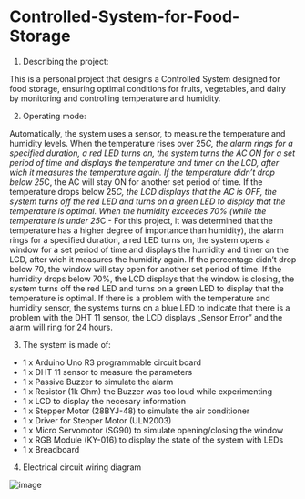 # Controlled-System-for-Food-Storage

1.	Describing the project:

This is a personal project that designs a Controlled System designed for food storage, ensuring optimal conditions for fruits, vegetables, and dairy by monitoring and controlling temperature and humidity.

2.	Operating mode:

Automatically, the system uses a sensor, to measure the temperature and humidity levels. 
When the temperature rises over 25*C, the alarm rings for a specified duration, a red LED turns on, the system turns the AC ON for a set period of time and displays the temperature and timer on the LCD, after wich it measures the temperature again. If the temperature didn’t drop below 25*C, the AC will stay ON for another set period of time. If the temperature drops below 25*C, the LCD displays that the AC is OFF, the system turns off the red LED and turns on a green LED to display that the temperature is optimal.
When the humidity exceedes 70% (while the temperature is under 25*C -  For this project, it was determined that the temperature has a higher degree of importance than humidity), the alarm rings for a specified duration, a red LED turns on, the system opens a window for a set period of time and displays the humidity and timer on the LCD, after wich it measures the humidity again. If the percentage didn’t drop below 70, the window will stay open for another set period of time. If the humidity drops below 70%, the LCD displays that the window is closing, the system turns off the red LED and turns on a green LED to display that the temperature is optimal.
If there is a problem with the temperature and humidity sensor, the systems turns on a blue LED to indicate that there is a problem with the DHT 11 sensor, the LCD displays „Sensor Error” and the alarm will ring for 24 hours.

3.	The system is made of:

-	1 x Arduino Uno R3 programmable circuit board
-	1 x DHT 11 sensor to measure the parameters
-	1 x Passive Buzzer to simulate the alarm
-	1 x Resistor (1k Ohm) the Buzzer was too loud while experimenting
-	1 x LCD to display the necesary information
-	1 x Stepper Motor (28BYJ-48) to simulate the air conditioner
-	1 x Driver for Stepper Motor (ULN2003) 
-	1 x Micro Servomotor (SG90) to simulate opening/closing the window
-	1 x RGB Module (KY-016) to display the state of the system with LEDs
-	1 x Breadboard


4.	Electrical circuit wiring diagram
 
![image](https://github.com/Adrian-Tudorica/Controlled-System-for-Food-Storage/assets/164034888/c295d9e9-0de3-4d25-9b9a-9ef2d025b6b2)
